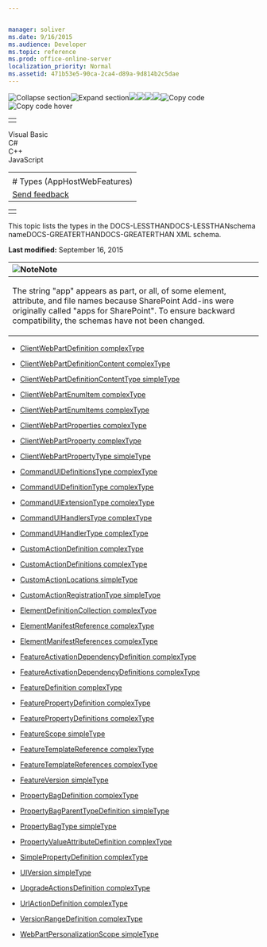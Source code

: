 ```yaml
---


manager: soliver
ms.date: 9/16/2015
ms.audience: Developer
ms.topic: reference
ms.prod: office-online-server
localization_priority: Normal
ms.assetid: 471b53e5-90ca-2ca4-d89a-9d814b2c5dae
---
```


![Collapse
section](../icons/collapse_all.gif "Collapse section")![Expand
section](../icons/expand_all.gif "Expand section")![](../icons/collapse_all.gif)![](../icons/expand_all.gif)![](../icons/dropdown.gif)![](../icons/dropdownHover.gif)![Copy
code](../icons/copycode.gif "Copy code")![Copy code
hover](../icons/copycodeHighlight.gif "Copy code hover")
<table>
<tbody>
<tr class="odd">
<td align="left"></td>
</tr>
</tbody>
</table>

Visual Basic  
C\#  
C++  
JavaScript  

<table>
<tbody>
<tr class="odd">
<td align="left"><span id="runningHeaderText"></span></td>
</tr>
<tr class="even">
<td align="left"># Types (AppHostWebFeatures)</td>
</tr>
<tr class="odd">
<td align="left"><span id="headfeedbackarea" class="feedbackhead"><a href="javascript:SubmitFeedback(&#39;docthis@Microsoft.com&#39;,&#39;&#39;,&#39;&#39;,&#39;&#39;,&#39;1.0.18082.1225&#39;,&#39;%0\dThank%20you%20for%20your%20feedback.%20The%20developer%20writing%20teams%20use%20your%20feedback%20to%20improve%20documentation.%20While%20we%20are%20reviewing%20your%20feedback,%20we%20may%20send%20you%20e-mail%20to%20ask%20for%20clarification%20or%20feedback%20on%20a%20solution.%20We%20do%20not%20use%20your%20e-mail%20address%20for%20any%20other%20purpose%20and%20we%20delete%20it%20after%20we%20finish%20our%20review.%0\AFor%20further%20information%20about%20the%20privacy%20policies%20of%20Microsoft,%20please%20see%20http://privacy.microsoft.com/en-us/default.aspx.%0\A%0\d&#39;,&#39;Customer%20feedback&#39;);">Send feedback</a></span></td>
</tr>
</tbody>
</table>

<table>
<colgroup>
<col width="100%" />
</colgroup>
<tbody>
<tr class="odd">
<td align="left"></td>
</tr>
</tbody>
</table>

This topic lists the types in the DOCS-LESSTHANDOCS-LESSTHANschema
nameDOCS-GREATERTHANDOCS-GREATERTHAN XML schema.

**Last modified:** September 16, 2015

<table>
<colgroup>
<col width="100%" />
</colgroup>
<thead>
<tr class="header">
<th align="left"><img src="../icons/alert_note.gif" title="Note" alt="Note" /><strong>Note</strong></th>
</tr>
</thead>
<tbody>
<tr class="odd">
<td align="left"><p>The string &quot;app&quot; appears as part, or all, of some element, attribute, and file names because SharePoint Add-ins were originally called &quot;apps for SharePoint&quot;. To ensure backward compatibility, the schemas have not been changed.</p></td>
</tr>
</tbody>
</table>

-   [ClientWebPartDefinition
    complexType](clientwebpartdefinition-complextype-apphostwebfeatures.htm)

-   [ClientWebPartDefinitionContent
    complexType](clientwebpartdefinitioncontent-complextype-apphostwebfeatures.htm)

-   [ClientWebPartDefinitionContentType
    simpleType](clientwebpartdefinitioncontenttype-simpletype-apphostwebfeatures.htm)

-   [ClientWebPartEnumItem
    complexType](clientwebpartenumitem-complextype-apphostwebfeatures.htm)

-   [ClientWebPartEnumItems
    complexType](clientwebpartenumitems-complextype-apphostwebfeatures.htm)

-   [ClientWebPartProperties
    complexType](clientwebpartproperties-complextype-apphostwebfeatures.htm)

-   [ClientWebPartProperty
    complexType](clientwebpartproperty-complextype-apphostwebfeatures.htm)

-   [ClientWebPartPropertyType
    simpleType](clientwebpartpropertytype-simpletype-apphostwebfeatures.htm)

-   [CommandUIDefinitionsType
    complexType](commanduidefinitionstype-complextype-apphostwebfeatures.htm)

-   [CommandUIDefinitionType
    complexType](commanduidefinitiontype-complextype-apphostwebfeatures.htm)

-   [CommandUIExtensionType
    complexType](commanduiextensiontype-complextype-apphostwebfeatures.htm)

-   [CommandUIHandlersType
    complexType](commanduihandlerstype-complextype-apphostwebfeatures.htm)

-   [CommandUIHandlerType
    complexType](commanduihandlertype-complextype-apphostwebfeatures.htm)

-   [CustomActionDefinition
    complexType](customactiondefinition-complextype-apphostwebfeatures.htm)

-   [CustomActionDefinitions
    complexType](customactiondefinitions-complextype-apphostwebfeatures.htm)

-   [CustomActionLocations
    simpleType](customactionlocations-simpletype-apphostwebfeatures.htm)

-   [CustomActionRegistrationType
    simpleType](customactionregistrationtype-simpletype-apphostwebfeatures.htm)

-   [ElementDefinitionCollection
    complexType](elementdefinitioncollection-complextype-apphostwebfeatures.htm)

-   [ElementManifestReference
    complexType](elementmanifestreference-complextype-apphostwebfeatures.htm)

-   [ElementManifestReferences
    complexType](elementmanifestreferences-complextype-apphostwebfeatures.htm)

-   [FeatureActivationDependencyDefinition
    complexType](featureactivationdependencydefinition-complextype-apphostwebfeatures.htm)

-   [FeatureActivationDependencyDefinitions
    complexType](featureactivationdependencydefinitions-complextype-apphostwebfeatures.htm)

-   [FeatureDefinition
    complexType](featuredefinition-complextype-apphostwebfeatures.htm)

-   [FeaturePropertyDefinition
    complexType](featurepropertydefinition-complextype-apphostwebfeatures.htm)

-   [FeaturePropertyDefinitions
    complexType](featurepropertydefinitions-complextype-apphostwebfeatures.htm)

-   [FeatureScope simpleType](featurescope-simpletype-apphostwebfeatures.htm)

-   [FeatureTemplateReference
    complexType](featuretemplatereference-complextype-apphostwebfeatures.htm)

-   [FeatureTemplateReferences
    complexType](featuretemplatereferences-complextype-apphostwebfeatures.htm)

-   [FeatureVersion
    simpleType](featureversion-simpletype-apphostwebfeatures.htm)

-   [PropertyBagDefinition
    complexType](propertybagdefinition-complextype-apphostwebfeatures.htm)

-   [PropertyBagParentTypeDefinition
    simpleType](propertybagparenttypedefinition-simpletype-apphostwebfeatures.htm)

-   [PropertyBagType
    simpleType](propertybagtype-simpletype-apphostwebfeatures.htm)

-   [PropertyValueAttributeDefinition
    complexType](propertyvalueattributedefinition-complextype-apphostwebfeatures.htm)

-   [SimplePropertyDefinition
    complexType](simplepropertydefinition-complextype-apphostwebfeatures.htm)

-   [UIVersion simpleType](uiversion-simpletype-apphostwebfeatures.htm)

-   [UpgradeActionsDefinition
    complexType](upgradeactionsdefinition-complextype-apphostwebfeatures.htm)

-   [UrlActionDefinition
    complexType](urlactiondefinition-complextype-apphostwebfeatures.htm)

-   [VersionRangeDefinition
    complexType](versionrangedefinition-complextype-apphostwebfeatures.htm)

-   [WebPartPersonalizationScope
    simpleType](webpartpersonalizationscope-simpletype-apphostwebfeatures.htm)








